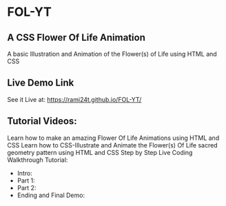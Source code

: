# FOL-YT

## A CSS Flower Of Life Animation

A basic Illustration and Animation of the Flower(s) of Life using HTML and CSS

## Live Demo Link
See it Live at:  https://rami24t.github.io/FOL-YT/

## Tutorial Videos:
Learn how to make an amazing Flower Of Life Animations using HTML and CSS
Learn how to CSS-Illustrate and Animate the Flower(s) Of Life sacred geometry pattern using HTML and CSS 
Step by Step Live Coding Walkthrough Tutorial:

- Intro:
- Part 1:
- Part 2:
- Ending and Final Demo:

